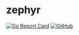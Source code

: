 # zephyr

[![Go Report Card](https://goreportcard.com/badge/github.com/firescry/zephyr)](https://goreportcard.com/report/github.com/firescry/zephyr)
[![GitHub](https://img.shields.io/github/license/firescry/zephyr.svg?color=blue)](LICENSE)
